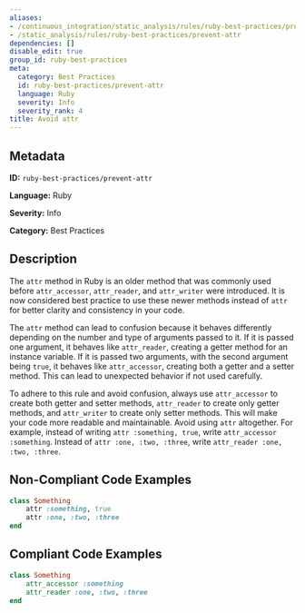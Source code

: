 ```yaml
---
aliases:
- /continuous_integration/static_analysis/rules/ruby-best-practices/prevent-attr
- /static_analysis/rules/ruby-best-practices/prevent-attr
dependencies: []
disable_edit: true
group_id: ruby-best-practices
meta:
  category: Best Practices
  id: ruby-best-practices/prevent-attr
  language: Ruby
  severity: Info
  severity_rank: 4
title: Avoid attr
---
```

<!--  SOURCED FROM https://github.com/DataDog/datadog-static-analyzer-rule-docs -->


## Metadata
**ID:** `ruby-best-practices/prevent-attr`

**Language:** Ruby

**Severity:** Info

**Category:** Best Practices

## Description
The `attr` method in Ruby is an older method that was commonly used before `attr_accessor`, `attr_reader`, and `attr_writer` were introduced. It is now considered best practice to use these newer methods instead of `attr` for better clarity and consistency in your code.

The `attr` method can lead to confusion because it behaves differently depending on the number and type of arguments passed to it. If it is passed one argument, it behaves like `attr_reader`, creating a getter method for an instance variable. If it is passed two arguments, with the second argument being `true`, it behaves like `attr_accessor`, creating both a getter and a setter method. This can lead to unexpected behavior if not used carefully.

To adhere to this rule and avoid confusion, always use `attr_accessor` to create both getter and setter methods, `attr_reader` to create only getter methods, and `attr_writer` to create only setter methods. This will make your code more readable and maintainable. Avoid using `attr` altogether. For example, instead of writing `attr :something, true`, write `attr_accessor :something`. Instead of `attr :one, :two, :three`, write `attr_reader :one, :two, :three`.

## Non-Compliant Code Examples
```ruby
class Something
    attr :something, true
    attr :one, :two, :three
end
```

## Compliant Code Examples
```ruby
class Something
    attr_accessor :something
    attr_reader :one, :two, :three
end
```
